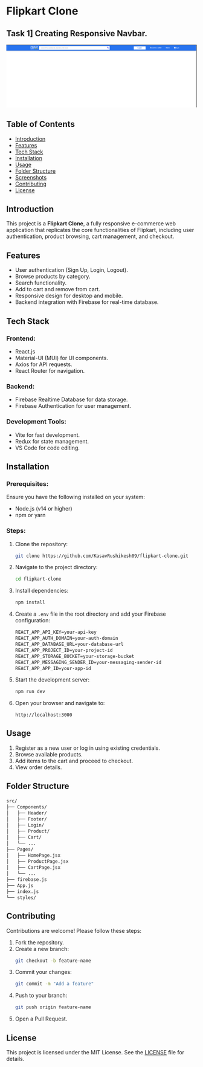 # Flipkart Clone
## Task 1] Creating Responsive Navbar.
![Demo App](https://github.com/KasavRushikesh09/Flipkart-clone/blob/main/flipkart_Navbar.png)


## Table of Contents
- [Introduction](#introduction)
- [Features](#features)
- [Tech Stack](#tech-stack)
- [Installation](#installation)
- [Usage](#usage)
- [Folder Structure](#folder-structure)
- [Screenshots](#screenshots)
- [Contributing](#contributing)
- [License](#license)

## Introduction
This project is a **Flipkart Clone**, a fully responsive e-commerce web application that replicates the core functionalities of Flipkart, including user authentication, product browsing, cart management, and checkout.

## Features
- User authentication (Sign Up, Login, Logout).
- Browse products by category.
- Search functionality.
- Add to cart and remove from cart.
- Responsive design for desktop and mobile.
- Backend integration with Firebase for real-time database.

## Tech Stack
### Frontend:
- React.js
- Material-UI (MUI) for UI components.
- Axios for API requests.
- React Router for navigation.

### Backend:
- Firebase Realtime Database for data storage.
- Firebase Authentication for user management.

### Development Tools:
- Vite for fast development.
- Redux for state management.
- VS Code for code editing.

## Installation
### Prerequisites:
Ensure you have the following installed on your system:
- Node.js (v14 or higher)
- npm or yarn

### Steps:
1. Clone the repository:
   ```bash
   git clone https://github.com/KasavRushikesh09/flipkart-clone.git
   ```

2. Navigate to the project directory:
   ```bash
   cd flipkart-clone
   ```

3. Install dependencies:
   ```bash
   npm install
   ```

4. Create a `.env` file in the root directory and add your Firebase configuration:
   ```env
   REACT_APP_API_KEY=your-api-key
   REACT_APP_AUTH_DOMAIN=your-auth-domain
   REACT_APP_DATABASE_URL=your-database-url
   REACT_APP_PROJECT_ID=your-project-id
   REACT_APP_STORAGE_BUCKET=your-storage-bucket
   REACT_APP_MESSAGING_SENDER_ID=your-messaging-sender-id
   REACT_APP_APP_ID=your-app-id
   ```

5. Start the development server:
   ```bash
   npm run dev
   ```

6. Open your browser and navigate to:
   ```
   http://localhost:3000
   ```

## Usage
1. Register as a new user or log in using existing credentials.
2. Browse available products.
3. Add items to the cart and proceed to checkout.
4. View order details.

## Folder Structure
```plaintext
src/
├── Components/
│   ├── Header/
│   ├── Footer/
│   ├── Login/
│   ├── Product/
│   ├── Cart/
│   └── ...
├── Pages/
│   ├── HomePage.jsx
│   ├── ProductPage.jsx
│   ├── CartPage.jsx
│   └── ...
├── firebase.js
├── App.js
├── index.js
└── styles/
```



## Contributing
Contributions are welcome! Please follow these steps:
1. Fork the repository.
2. Create a new branch:
   ```bash
   git checkout -b feature-name
   ```
3. Commit your changes:
   ```bash
   git commit -m "Add a feature"
   ```
4. Push to your branch:
   ```bash
   git push origin feature-name
   ```
5. Open a Pull Request.

## License
This project is licensed under the MIT License. See the [LICENSE](LICENSE) file for details.
